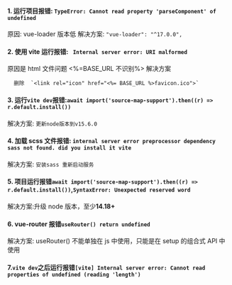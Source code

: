 #### 1. 运行项目报错: `TypeError: Cannot read property 'parseComponent' of undefined`

原因: vue-loader 版本低
解决方案: `"vue-loader": "^17.0.0",`

#### 2. 使用 vite 运行报错: ` Internal server error: URI malformed`

原因是 html 文件问题 <%=BASE_URL 不识别%>
解决方案

```
  删除  `<link rel="icon" href="<%= BASE_URL %>favicon.ico">`
```

#### 3. 运行`vite dev`报错:`await import('source-map-support').then((r) => r.default.install())`

解决方案: `更新node版本到v15.6.0`

#### 4. 加载 scss 文件报错: `internal server error preprocessor dependency sass not found. did you install it vite`

解决方案: `安装sass 重新启动服务`

#### 5. 项目运行报错`await import('source-map-support').then((r) => r.default.install())`,`SyntaxError: Unexpected reserved word`

解决方案:升级 node 版本，至少**14.18+**

#### 6. vue-router 报错`useRouter() return undefined`

解决方案: useRouter() 不能单独在 js 中使用，只能是在 setup 的组合式 API 中使用

#### 7.`vite dev`之后运行报错`[vite] Internal server error: Cannot read properties of undefined (reading 'length')`
